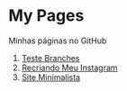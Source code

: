 # My Pages
Minhas páginas no GitHub
1.  [Teste Branches](https://gracibrea.github.io/teste-branches/)
2.  [Recriando Meu Instagram](https://gracibrea.github.io/Recriando-a-pagina-inicial-do-Instagram/)
3.  [Site Minimalista](https://gracibrea.github.io/Site-Minimalista/)
